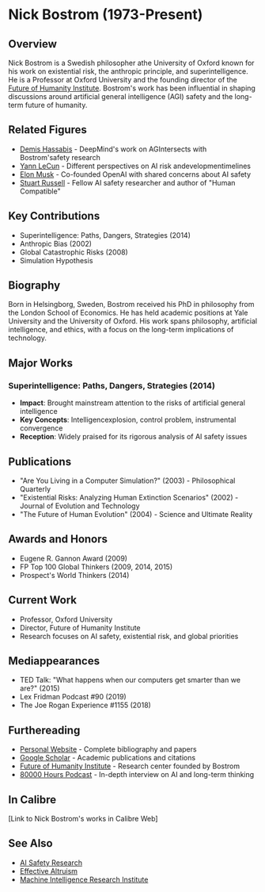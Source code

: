 # Nick Bostrom (1973-Present)

## Overview
Nick Bostrom is a Swedish philosopher athe University of Oxford known for his work on existential risk, the anthropic principle, and superintelligence. He is a Professor at Oxford University and the founding director of the [Future of Humanity Institute](https://www.fhi.ox.ac.uk/). Bostrom's work has been influential in shaping discussions around artificial general intelligence (AGI) safety and the long-term future of humanity.

## Related Figures
- [Demis Hassabis](/ai/persons/demis_hassabis.md) - DeepMind's work on AGIntersects with Bostrom'safety research
- [Yann LeCun](/ai/persons/yann_lecun.md) - Different perspectives on AI risk andevelopmentimelines
- [Elon Musk](/ai/persons/elon_musk.md) - Co-founded OpenAI with shared concerns about AI safety
- [Stuart Russell](/ai/persons/stuart_russell.md) - Fellow AI safety researcher and author of "Human Compatible"

## Key Contributions
- Superintelligence: Paths, Dangers, Strategies (2014)
- Anthropic Bias (2002)
- Global Catastrophic Risks (2008)
- Simulation Hypothesis

## Biography
Born in Helsingborg, Sweden, Bostrom received his PhD in philosophy from the London School of Economics. He has held academic positions at Yale University and the University of Oxford. His work spans philosophy, artificial intelligence, and ethics, with a focus on the long-term implications of technology.

## Major Works
### Superintelligence: Paths, Dangers, Strategies (2014)
- **Impact**: Brought mainstream attention to the risks of artificial general intelligence
- **Key Concepts**: Intelligencexplosion, control problem, instrumental convergence
- **Reception**: Widely praised for its rigorous analysis of AI safety issues

## Publications
- "Are You Living in a Computer Simulation?" (2003) - Philosophical Quarterly
- "Existential Risks: Analyzing Human Extinction Scenarios" (2002) - Journal of Evolution and Technology
- "The Future of Human Evolution" (2004) - Science and Ultimate Reality

## Awards and Honors
- Eugene R. Gannon Award (2009)
- FP Top 100 Global Thinkers (2009, 2014, 2015)
- Prospect's World Thinkers (2014)

## Current Work
- Professor, Oxford University
- Director, Future of Humanity Institute
- Research focuses on AI safety, existential risk, and global priorities

## Mediappearances
- TED Talk: "What happens when our computers get smarter than we are?" (2015)
- Lex Fridman Podcast #90 (2019)
- The Joe Rogan Experience #1155 (2018)

## Furthereading
- [Personal Website](https://nickbostrom.com/) - Complete bibliography and papers
- [Google Scholar](https://scholar.google.com/citations?user=6XjQH5cAAAAJ) - Academic publications and citations
- [Future of Humanity Institute](https://www.fhi.ox.ac.uk/) - Research center founded by Bostrom
- [80000 Hours Podcast](https://80000hours.org/podcast/episodes/nick-bostrom-perspective-on-ai/) - In-depth interview on AI and long-term thinking

## In Calibre
[Link to Nick Bostrom's works in Calibre Web]

## See Also
- [AI Safety Research](https://futureoflife.org/ai-safety-research/)
- [Effective Altruism](https://www.effectivealtruism.org/)
- [Machine Intelligence Research Institute](https://intelligence.org/)

